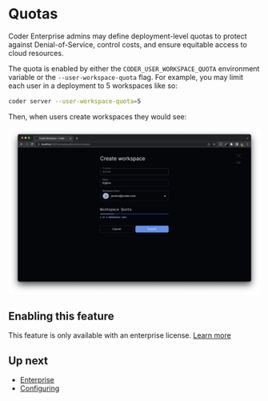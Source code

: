 # Quotas

Coder Enterprise admins may define deployment-level quotas to protect against
Denial-of-Service, control costs, and ensure equitable access to cloud resources.

The quota is enabled by either the `CODER_USER_WORKSPACE_QUOTA`
environment variable or the `--user-workspace-quota` flag. For example,
you may limit each user in a deployment to 5 workspaces like so:

```bash
coder server --user-workspace-quota=5
```

Then, when users create workspaces they would see:

<img src="../images/admin/quotas.png"/>

## Enabling this feature

This feature is only available with an enterprise license. [Learn more](./enterprise.md)

## Up next

- [Enterprise](./enterprise.md)
- [Configuring](./configure.md)
